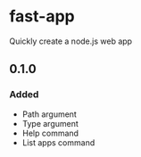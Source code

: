 # fast-app

Quickly create a node.js web app

## 0.1.0

### Added

- Path argument
- Type argument
- Help command
- List apps command
